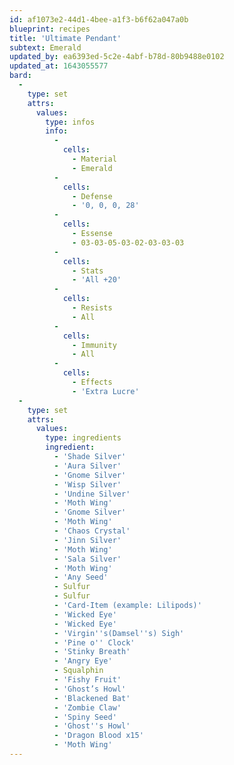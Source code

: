```yaml
---
id: af1073e2-44d1-4bee-a1f3-b6f62a047a0b
blueprint: recipes
title: 'Ultimate Pendant'
subtext: Emerald
updated_by: ea6393ed-5c2e-4abf-b78d-80b9488e0102
updated_at: 1643055577
bard:
  -
    type: set
    attrs:
      values:
        type: infos
        info:
          -
            cells:
              - Material
              - Emerald
          -
            cells:
              - Defense
              - '0, 0, 0, 28'
          -
            cells:
              - Essense
              - 03-03-05-03-02-03-03-03
          -
            cells:
              - Stats
              - 'All +20'
          -
            cells:
              - Resists
              - All
          -
            cells:
              - Immunity
              - All
          -
            cells:
              - Effects
              - 'Extra Lucre'
  -
    type: set
    attrs:
      values:
        type: ingredients
        ingredient:
          - 'Shade Silver'
          - 'Aura Silver'
          - 'Gnome Silver'
          - 'Wisp Silver'
          - 'Undine Silver'
          - 'Moth Wing'
          - 'Gnome Silver'
          - 'Moth Wing'
          - 'Chaos Crystal'
          - 'Jinn Silver'
          - 'Moth Wing'
          - 'Sala Silver'
          - 'Moth Wing'
          - 'Any Seed'
          - Sulfur
          - Sulfur
          - 'Card-Item (example: Lilipods)'
          - 'Wicked Eye'
          - 'Wicked Eye'
          - 'Virgin''s(Damsel''s) Sigh'
          - 'Pine o'' Clock'
          - 'Stinky Breath'
          - 'Angry Eye'
          - Squalphin
          - 'Fishy Fruit'
          - 'Ghost’s Howl'
          - 'Blackened Bat'
          - 'Zombie Claw'
          - 'Spiny Seed'
          - 'Ghost''s Howl'
          - 'Dragon Blood x15'
          - 'Moth Wing'
---
```

